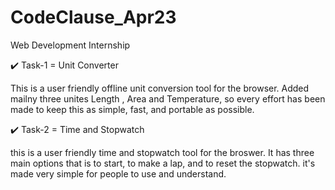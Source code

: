 # CodeClause_Apr23
Web Development Internship


✔️ Task-1 = Unit Converter
 

This is a user friendly offline unit conversion tool for the browser. Added mailny three unites Length , Area and Temperature, so every effort has been made to keep this as simple, fast, and portable as possible.


✔️ Task-2 = Time and Stopwatch


this is a user friendly time and stopwatch tool for the broswer. It has three main options that is to start, to make a lap, and to reset the stopwatch.
it's made very simple for people to use and understand.
